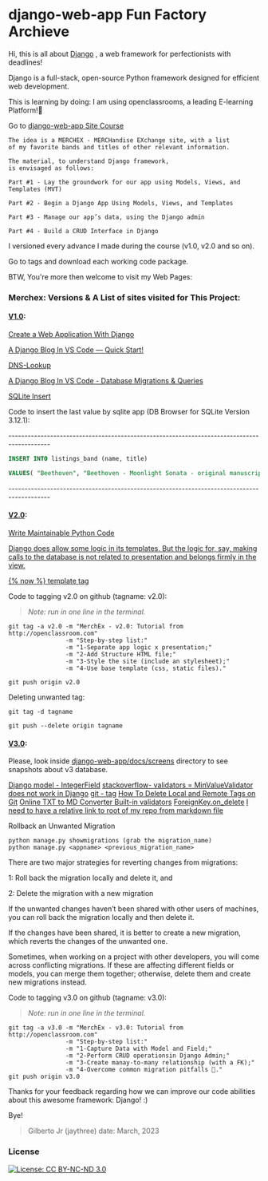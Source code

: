 # django-web-app Fun Factory Archieve
Hi, this is all about [Django](https://www.djangoproject.com/) , a web framework for perfectionists with deadlines!

Django is a full-stack, open-source Python framework designed for efficient web development.

This is learning by doing: I am using openclassrooms, a leading E-learning Platform!:rocket:

Go to 
[django-web-app Site Course](https://openclassrooms.com/en/courses/6967196-create-a-web-application-with-django)
```	
The idea is a MERCHEX - MERCHandise EXchange site, with a list 
of my favorite bands and titles of other relevant information.

The material, to understand Django framework,
is envisaged as follows:

Part #1 - Lay the groundwork for our app using Models, Views, and Templates (MVT)
	
Part #2 - Begin a Django App Using Models, Views, and Templates

Part #3 - Manage our app’s data, using the Django admin

Part #4 - Build a CRUD Interface in Django

```

I versioned every advance I made during the course (v1.0, v2.0 and so on).

Go to tags and download each working code package.

BTW, You're more then welcome to visit my Web Pages: 

### Merchex: Versions & A List of sites visited for This Project:

#### [V1.0](/../../tags/):

[Create a Web Application With Django](https://openclassrooms.com/en/courses/6967196-create-a-web-application-with-django)

[A Django Blog In VS Code — Quick Start!](https://medium.com/jungletronics/a-django-blog-in-vs-code-fb23335d9196)

[DNS-Lookup](https://dns-lookup.com/)

[A Django Blog In VS Code - Database Migrations & Queries](https://medium.com/jungletronics/a-django-blog-in-vs-code-a36fa085ea11)

[SQLite Insert](https://www.sqlitetutorial.net/sqlite-insert/)

Code to insert the last value by sqlite app (DB Browser for SQLite Version 3.12.1):

\-------------------------------------------------------------------------------------------

```sql
INSERT INTO listings_band (name, title)

VALUES( "Beethoven", "Beethoven - Moonlight Sonata - original manuscript EXTREMELY RARE.");
```

\-------------------------------------------------------------------------------------------

#### [V2.0](/../../tags/):

[Write Maintainable Python Code](https://openclassrooms.com/en/courses/6900866-write-maintainable-python-code/7010031-s-for-the-single-responsibility-principle)

[Django does allow some logic in its templates. But the logic for, say, making calls to the database is not related to presentation and belongs firmly in the view.](https://docs.djangoproject.com/en/3.1/misc/design-philosophies/#separate-logic-from-presentation)

[\{\% now \%\}  template tag](https://docs.djangoproject.com/en/4.1/ref/templates/builtins/#now)

Code to tagging v2.0 on github (tagname: v2.0):
> *Note: run in one line in the terminal.*

```shell
git tag -a v2.0 -m "MerchEx - v2.0: Tutorial from http://openclassroom.com" 
                -m "Step-by-step list:" 
                -m "1-Separate app logic x presentation;" 
                -m "2-Add Structure HTML file;" 
                -m "3-Style the site (include an stylesheet);" 
                -m "4-Use base template (css, static files)."

git push origin v2.0
```

Deleting unwanted tag:

```shell
git tag -d tagname

git push --delete origin tagname
```

#### [V3.0](/../../tags/):

Please, look inside [django-web-app/docs/screens](docs/screens/) directory to see snapshots about v3 database.

[Django model - IntegerField](https://docs.djangoproject.com/en/4.1/ref/models/fields/#integerfield)
[stackoverflow- validators = MinValueValidator does not work in Django](https://stackoverflow.com/questions/44022056/validators-minvaluevalidator-does-not-work-in-django)
[git - tag](https://git-scm.com/docs/git-tag)
[How To Delete Local and Remote Tags on Git](https://devconnected.com/how-to-delete-local-and-remote-tags-on-git/)
[Online TXT to MD Converter ](https://products.groupdocs.app/viewer/total)
[Built-in validators](https://docs.djangoproject.com/en/4.1/ref/validators/#built-in-validators)
[ForeignKey.on_delete](https://docs.djangoproject.com/en/3.2/ref/models/fields/#django.db.models.ForeignKey.on_delete)
[I need to have a relative link to root of my repo from markdown file](https://stackoverflow.com/questions/40422790/relative-link-to-repos-root-from-markdown-file)

Rollback an Unwanted Migration
```shell
python manage.py showmigrations (grab the migration_name)
python manage.py <appname> <previous_migration_name>
```

There are two major strategies for reverting changes from migrations: 

1: Roll back the migration locally and delete it, and

2: Delete the migration with a new migration

If the unwanted changes haven’t been shared with other users of machines, you can roll back the migration locally and then delete it.

If the changes have been shared, it is better to create a new migration, which reverts the changes of the unwanted one.

Sometimes, when working on a project with other developers, you will come across conflicting migrations. If these are affecting different fields or models, you can merge them together; otherwise, delete them and create new migrations instead. 

Code to tagging v3.0 on github (tagname: v3.0):
> *Note: run in one line in the terminal.*

```shell
git tag -a v3.0 -m "MerchEx - v3.0: Tutorial from http://openclassroom.com" 
                -m "Step-by-step list:" 
                -m "1-Capture Data with Model and Field;" 
                -m "2-Perform CRUD operationsin Django Admin;" 
                -m "3-Create manay-to-many relationship (with a FK);" 
                -m "4-Overcome common migration pitfalls 🤪️."
git push origin v3.0
```

Thanks for your feedback regarding how we can improve our code abilities about this awesome framework: Django! :)


Bye!

> Gilberto Jr (jaythree)
> date: March, 2023

### License

[![License: CC BY-NC-ND 3.0](https://img.shields.io/badge/License-CC%20BY--NC--ND%203.0-lightgrey.svg)](https://creativecommons.org/licenses/by-nc-nd/3.0/)
